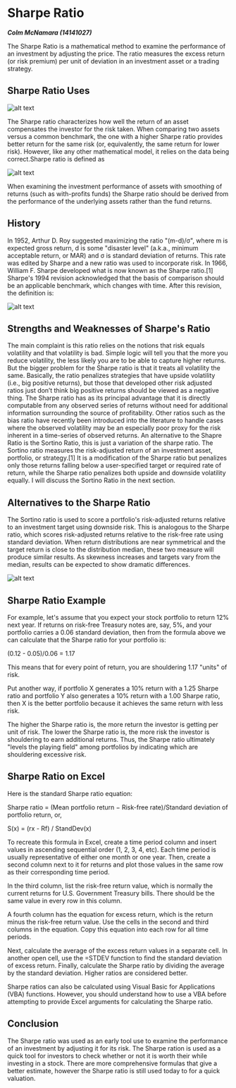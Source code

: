 Sharpe Ratio
=======================
***Colm McNamara (14141027)***

 The Sharpe Ratio is a mathematical method to examine the performance of an investment by adjusting the price. The ratio measures the excess return (or risk premium) per unit of deviation in an investment asset or a trading strategy.

## Sharpe Ratio Uses
![alt text](https://www.markettamer.com/blog/wp-content/uploads/2015/08/Graph-of-Sharpe-Ratio.png "Logo Title Text 1")

 The Sharpe ratio characterizes how well the return of an asset compensates the investor for the risk taken. When comparing two assets versus a common benchmark, the one with a higher Sharpe ratio provides better return for the same risk (or, equivalently, the same return for lower risk). However, like any other mathematical model, it relies on the data being correct.Sharpe ratio is defined as 
  
![alt text](https://cdn.corporatefinanceinstitute.com/assets/sharpe-ratio.png "Logo Title Text 1")

When examining the investment performance of assets with smoothing of returns (such as with-profits funds) the Sharpe ratio should be derived from the performance of the underlying assets rather than the fund returns.

## History
 In 1952, Arthur D. Roy suggested maximizing the ratio "(m-d)/σ", where m is expected gross return, d is some "disaster level" (a.k.a., minimum acceptable return, or MAR) and σ is standard deviation of returns.
 This rate was edited by Sharpe and a new ratio was used to incorporate risk. In 1966, William F. Sharpe developed what is now known as the Sharpe ratio.[1] Sharpe's 1994 revision acknowledged that the basis of comparison should be an applicable benchmark, which changes with time. After this revision, the definition is:

![alt text](http://www.statpro.com/wp-content/uploads/2012/05/sharpe.png "Logo Title Text 1")


## Strengths and Weaknesses of Sharpe's Ratio
 The main complaint is this ratio relies on the notions that risk equals volatility and that volatility is bad. Simple logic will tell you that the more you reduce volatility, the less likely you are to be able to capture higher returns. But the bigger problem for the Sharpe ratio is that it treats all volatility the same. Basically, the ratio penalizes strategies that have upside volatility (i.e., big positive returns), but those that developed other risk adjusted ratios just don’t think big positive returns should be viewed as a negative thing. The Sharpe ratio has as its principal advantage that it is directly computable from any observed series of returns without need for additional information surrounding the source of profitability. Other ratios such as the bias ratio have recently been introduced into the literature to handle cases where the observed volatility may be an especially poor proxy for the risk inherent in a time-series of observed returns.
An alternative to the Shapre Ratio is the Sortino Ratio, this is just a variation of the sharpe ratio. The Sortino ratio measures the risk-adjusted return of an investment asset, portfolio, or strategy.[1] It is a modification of the Sharpe ratio but penalizes only those returns falling below a user-specified target or required rate of return, while the Sharpe ratio penalizes both upside and downside volatility equally. I will discuss the Sortino Ratio in the next section.

## Alternatives to the Sharpe Ratio
The Sortino ratio is used to score a portfolio's risk-adjusted returns relative to an investment target using downside risk. This is analogous to the Sharpe ratio, which scores risk-adjusted returns relative to the risk-free rate using standard deviation. When return distributions are near symmetrical and the target return is close to the distribution median, these two measure will produce similar results. As skewness increases and targets vary from the median, results can be expected to show dramatic differences.

![alt text](https://i.investopedia.com/inv/dictionary/terms/sortinoratio.gif "Logo Title Text 1")

## Sharpe Ratio Example
For example, let's assume that you expect your stock portfolio to return 12% next year. If returns on risk-free Treasury notes are, say, 5%, and your portfolio carries a 0.06 standard deviation, then from the formula above we can calculate that the Sharpe ratio for your portfolio is:

(0.12 - 0.05)/0.06 = 1.17

This means that for every point of return, you are shouldering 1.17 "units" of risk.

Put another way, if portfolio X generates a 10% return with a 1.25 Sharpe ratio and portfolio Y also generates a 10% return with a 1.00 Sharpe ratio, then X is the better portfolio because it achieves the same return with less risk.

The higher the Sharpe ratio is, the more return the investor is getting per unit of risk. The lower the Sharpe ratio is, the more risk the investor is shouldering to earn additional returns. Thus, the Sharpe ratio ultimately "levels the playing field" among portfolios by indicating which are shouldering excessive risk.

## Sharpe Ratio on Excel
Here is the standard Sharpe ratio equation:

Sharpe ratio = (Mean portfolio return − Risk-free rate)/Standard deviation of portfolio return, or,

S(x) = (rx - Rf) / StandDev(x)

To recreate this formula in Excel, create a time period column and insert values in ascending sequential order (1, 2, 3, 4, etc). Each time period is usually representative of either one month or one year. Then, create a second column next to it for returns and plot those values in the same row as their corresponding time period.

In the third column, list the risk-free return value, which is normally the current returns for U.S. Government Treasury bills. There should be the same value in every row in this column.

A fourth column has the equation for excess return, which is the return minus the risk-free return value. Use the cells in the second and third columns in the equation. Copy this equation into each row for all time periods.

Next, calculate the average of the excess return values in a separate cell. In another open cell, use the =STDEV function to find the standard deviation of excess return. Finally, calculate the Sharpe ratio by dividing the average by the standard deviation. Higher ratios are considered better.

Sharpe ratios can also be calculated using Visual Basic for Applications (VBA) functions. However, you should understand how to use a VBA before attempting to provide Excel arguments for calculating the Sharpe ratio. 


## Conclusion
The Sharpe ratio was used as an early tool use to examine the performance of an investment by adjusting it for its risk. The Sharpe ration is used as a quick tool for investors to check whether or not it is worth their while investing in a stock. There are more comprehensive formulas that give a better estimate, however the Sharpe ratio is still used today to for a quick valuation.

